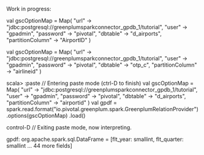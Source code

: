 Work in progress:


val gscOptionMap = Map(
      "url" -> "jdbc:postgresql://greenplumsparkconnector_gpdb_1/tutorial",
      "user" -> "gpadmin",
      "password" -> "pivotal",
      "dbtable" -> "d_airports",
      "partitionColumn" -> "AirportID"
)

val gscOptionMap = Map(
      "url" -> "jdbc:postgresql://greenplumsparkconnector_gpdb_1/tutorial",
      "user" -> "gpadmin",
      "password" -> "pivotal",
      "dbtable" -> "otp_c",
      "partitionColumn" -> "airlineid"
)


scala> :paste
// Entering paste mode (ctrl-D to finish)
val gscOptionMap = Map(
      "url" -> "jdbc:postgresql://greenplumsparkconnector_gpdb_1/tutorial",
      "user" -> "gpadmin",
      "password" -> "pivotal",
      "dbtable" -> "d_airports",
      "partitionColumn" -> "airportid"
)
val gpdf = spark.read.format("io.pivotal.greenplum.spark.GreenplumRelationProvider")
        .options(gscOptionMap)
        .load()

control-D
// Exiting paste mode, now interpreting.

gpdf: org.apache.spark.sql.DataFrame = [flt_year: smallint, flt_quarter: smallint ... 44 more fields]
